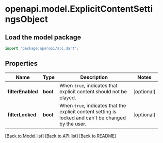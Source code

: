 # openapi.model.ExplicitContentSettingsObject

## Load the model package
```dart
import 'package:openapi/api.dart';
```

## Properties
Name | Type | Description | Notes
------------ | ------------- | ------------- | -------------
**filterEnabled** | **bool** | When `true`, indicates that explicit content should not be played.  | [optional] 
**filterLocked** | **bool** | When `true`, indicates that the explicit content setting is locked and can't be changed by the user.  | [optional] 

[[Back to Model list]](../README.md#documentation-for-models) [[Back to API list]](../README.md#documentation-for-api-endpoints) [[Back to README]](../README.md)


